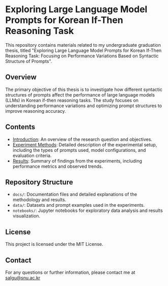# Exploring Large Language Model Prompts for Korean If-Then Reasoning Task
This repository contains materials related to my undergraduate graduation thesis, titled "Exploring Large Language Model Prompts for Korean If-Then Reasoning Task: Focusing on Performance Variations Based on Syntactic Structure of Prompts".

## Overview
The primary objective of this thesis is to investigate how different syntactic structures of prompts affect the performance of large language models (LLMs) in Korean if-then reasoning tasks. 
The study focuses on understanding performance variations and optimizing prompt structures to improve reasoning accuracy.

## Contents
- [Introduction](docs/INTRODUCTION.md): An overview of the research question and objectives.
- [Experiment Methods](docs/METHODOLOGY.md): Detailed description of the experimental setup, including the types of prompts used, model configurations, and evaluation criteria.
- [Results](docs/RESULTS.md): Summary of findings from the experiments, including performance metrics and observed trends.

## Repository Structure

- `docs/`: Documentation files and detailed explanations of the methodology and results.
- `data/`: Datasets and prompt examples used in the experiments.
- `notebooks/`: Jupyter notebooks for exploratory data analysis and results visualization.

## License
This project is licensed under the MIT License.

## Contact
For any questions or further information, please contact me at salgu@snu.ac.kr

